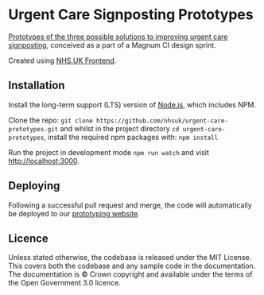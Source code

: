 # Urgent Care Signposting Prototypes

<a href="https://nhsuk-urgent-care-prototypes-main.azurewebsites.net/">Prototypes of the three possible solutions to improving urgent care signposting</a>, conceived as a part of a Magnum CI design sprint.

Created using <a href="https://github.com/nhsuk/nhsuk-frontend">NHS.UK Frontend</a>.

## Installation

Install the long-term support (LTS) version of <a href="https://nodejs.org/en/">Node.js</a>, which includes NPM.

Clone the repo: `git clone https://github.com/nhsuk/urgent-care-prototypes.git` and whilst in the project directory `cd urgent-care-prototypes`, install the required npm packages with: `npm install`

Run the project in development mode `npm run watch` and visit <a href="http://localhost:3000">http://localhost:3000</a>.

## Deploying

 Following a successful pull request and merge, the code will automatically be deployed to our <a href="https://nhsuk-urgent-care-prototypes-main.azurewebsites.net/">prototyping website</a>.

## Licence

Unless stated otherwise, the codebase is released under the MIT License. This covers both the codebase and any sample code in the documentation. The documentation is © Crown copyright and available under the terms of the Open Government 3.0 licence.
